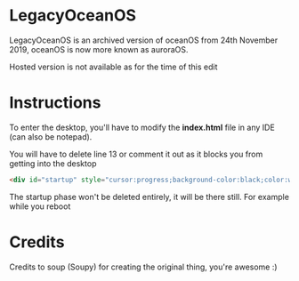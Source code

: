 # LegacyOceanOS
LegacyOceanOS is an archived version of oceanOS from 24th November 2019, oceanOS is now more known as auroraOS.

Hosted version is not available as for the time of this edit

# Instructions
To enter the desktop, you'll have to modify the **index.html** file in any IDE (can also be notepad). 

You will have to delete line 13 or comment it out as it blocks you from getting into the desktop
```html
<div id="startup" style="cursor:progress;background-color:black;color:white;width:100%;height:100%;position:absolute;z-index:256;text-align:center;"><img src="logo.webp" style="position:absolute;top:50%;left:50%;margin-top:-95px;margin-left:-75px;"><img src="loading.webp" style="position:absolute;top:50%;left:50%;margin-top:160px;margin-left:-15px;width:30px;height:30px;"><noscript><p style="width:100%;">Your browser doesn't support JavaScript :(</p></noscript><p style="width:100%;position:absolute;bottom:0;">© 2019 soup</p></div>
```

The startup phase won't be deleted entirely, it will be there still. For example while you reboot

# Credits
Credits to soup (Soupy) for creating the original thing, you're awesome :)
